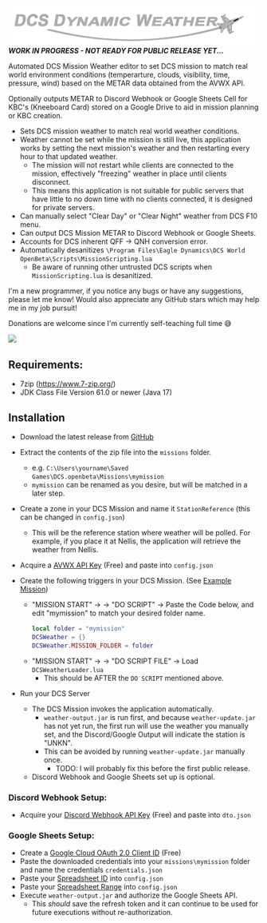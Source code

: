 ![](images/DCSDynamicWeatherLogo.png)
**_WORK IN PROGRESS - NOT READY FOR PUBLIC RELEASE YET..._**

Automated DCS Mission Weather editor to set DCS mission to match real world environment conditions (temperarture, clouds, visibility, time, pressure, wind) based on the METAR data obtained from the AVWX API.

Optionally outputs METAR to Discord Webhook or Google Sheets Cell for KBC's (Kneeboard Card) stored on a Google Drive to aid in mission planning or KBC creation.

- Sets DCS mission weather to match real world weather conditions.
- Weather cannot be set while the mission is still live, this application works by setting the next mission's weather and then restarting every hour to that updated weather.
  - The mission will not restart while clients are connected to the mission, effectively "freezing" weather in place until clients disconnect.
  - This means this application is not suitable for public servers that have little to no down time with no clients connected, it is designed for private servers.
- Can manually select "Clear Day" or "Clear Night" weather from DCS F10 menu.
- Can output DCS Mission METAR to Discord Webhook or Google Sheets.
- Accounts for DCS inherent QFF -> QNH conversion error.
- Automatically desanitizes `\Program Files\Eagle Dynamics\DCS World OpenBeta\Scripts\MissionScripting.lua`
  - Be aware of running other untrusted DCS scripts when `MissionScripting.lua` is desanitized.

I'm a new programmer, if you notice any bugs or have any suggestions, please let me know! Would also appreciate any GitHub stars which may help me in my job pursuit!

Donations are welcome since I'm currently self-teaching full time 😅

[![](https://www.paypalobjects.com/webstatic/mktg/logo/pp_cc_mark_37x23.jpg)](https://www.paypal.com/paypalme/CPenarsky?country.x=CA&locale.x=en_US)

## Requirements:
- 7zip (https://www.7-zip.org/)
- JDK Class File Version 61.0 or newer (Java 17)

## Installation
- Download the latest release from [GitHub]()
- Extract the contents of the zip file into the `missions` folder.
    - e.g. `C:\Users\yourname\Saved Games\DCS.openbeta\Missions\mymission`
    - `mymission` can be renamed as you desire, but will be matched in a later step.
- Create a zone in your DCS Mission and name it `StationReference` (this can be changed in `config.json`)
    - This will be the reference station where weather will be polled. For example, if you place it at Nellis, the application will retrieve the weather from Nellis.
- Acquire a [AVWX API Key](https://avwx.rest/) (Free) and paste into `config.json`
- Create the following triggers in your DCS Mission. (See [Example Mission](https://github.com/dMARLAN/dcs-weather))
    - "MISSION START" -> -> "DO SCRIPT" -> Paste the Code below, and edit "mymission" to match your desired folder name.
        ```lua
        local folder = "mymission"
        DCSWeather = {}
        DCSWeather.MISSION_FOLDER = folder
        ```
    - "MISSION START" -> -> "DO SCRIPT FILE" -> Load `DCSWeatherLoader.lua`
      - This should be AFTER the `DO SCRIPT` mentioned above.

- Run your DCS Server
    - The DCS Mission invokes the application automatically.
      - `weather-output.jar` is run first, and because `weather-update.jar` has not yet run, the first run will use the weather you manually set, and the Discord/Google Output will indicate the station is "UNKN".
      - This can be avoided by running `weather-update.jar` manually once.
        - TODO: I will probably fix this before the first public release.
    - Discord Webhook and Google Sheets set up is optional.

### Discord Webhook Setup:
- Acquire your [Discord Webhook API Key](https://support.discord.com/hc/en-us/articles/228383668-Intro-to-Webhooks) (Free) and paste into `dto.json`

### Google Sheets Setup:
- Create a [Google Cloud OAuth 2.0 Client ID](https://console.developers.google.com/) (Free)
- Paste the downloaded credentials into your `missions\mymission` folder and name the credentials `credentials.json`
- Paste your [Spreadsheet ID](https://developers.google.com/sheets/api/guides/concepts) into `config.json`
- Paste your [Spreadsheet Range](https://developers.google.com/sheets/api/guides/concepts) into `config.json`
- Execute `weather-output.jar` and authorize the Google Sheets API.
    - This _should_ save the refresh token and it can continue to be used for future executions without re-authorization.
